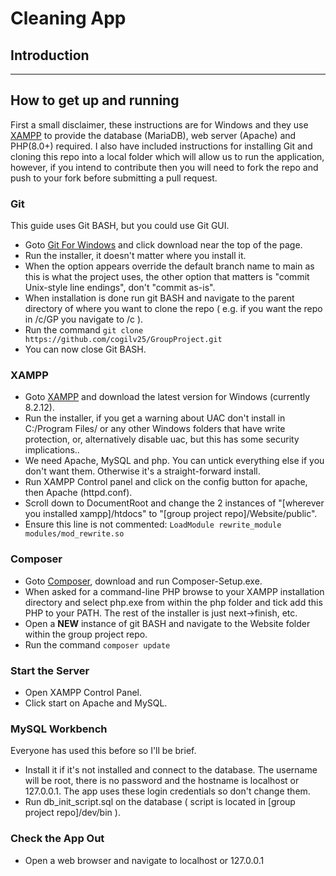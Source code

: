 # Cleaning App
## Introduction

---
## How to get up and running
First a small disclaimer, these instructions are for Windows and they use [XAMPP](https://www.apachefriends.org/) to provide the database (MariaDB), web server (Apache) and PHP(8.0+) required. I also have included instructions for installing Git and cloning this repo into a local folder which will allow us to run the application, however, if you intend to contribute then you will need to fork the repo and push to your fork before submitting a pull request.

### Git
This guide uses Git BASH, but you could use Git GUI.
- Goto [Git For Windows](https://gitforwindows.org/) and click download near the top of the page.
- Run the installer, it doesn't matter where you install it.
- When the option appears override the default branch name to main as this is what the project uses, the other option that matters is "commit Unix-style line endings", don't "commit as-is".
- When installation is done run git BASH and navigate to the parent directory of where you want to clone the repo ( e.g. if you want the repo in /c/GP you navigate to /c ).
- Run the command `git clone https://github.com/cogilv25/GroupProject.git`
- You can now close Git BASH.

### XAMPP
- Goto [XAMPP](https://www.apachefriends.org/) and download the latest version for Windows (currently 8.2.12).
- Run the installer, if you get a warning about UAC don't install in C:/Program Files/ or any other Windows folders that have write protection, or, alternatively disable uac, but this has some security implications..
- We need Apache, MySQL and php. You can untick everything else if you don't want them. Otherwise it's a straight-forward install.
- Run XAMPP Control panel and click on the config button for apache, then Apache (httpd.conf).
- Scroll down to DocumentRoot and change the 2 instances of "[wherever you installed xampp]/htdocs" to "[group project repo]/Website/public".
- Ensure this line is not commented: `LoadModule rewrite_module modules/mod_rewrite.so`

### Composer
- Goto [Composer](https://getcomposer.org/download/), download and run Composer-Setup.exe.
- When asked for a command-line PHP browse to your XAMPP installation directory and select php.exe from within the php folder and tick add this PHP to your PATH. The rest of the installer is just next->finish, etc.
- Open a **NEW** instance of git BASH and navigate to the Website folder within the group project repo.
- Run the command `composer update`

### Start the Server
- Open XAMPP Control Panel.
- Click start on Apache and MySQL.

### MySQL Workbench
Everyone has used this before so I'll be brief.
- Install it if it's not installed and connect to the database. The username will be root, there is no password and the hostname is localhost or 127.0.0.1. The app uses these login credentials so don't change them.
- Run db_init_script.sql on the database ( script is located in [group project repo]/dev/bin ).

### Check the App Out
- Open a web browser and navigate to localhost or 127.0.0.1